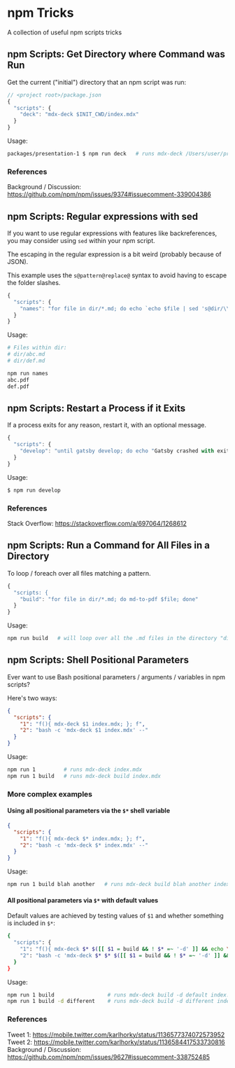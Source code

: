 # npm Tricks

A collection of useful npm scripts tricks

## npm Scripts: Get Directory where Command was Run

Get the current ("initial") directory that an npm script was run:

```js
// <project root>/package.json
{
  "scripts": {
    "deck": "mdx-deck $INIT_CWD/index.mdx"
  }
}
```

Usage:

```sh
packages/presentation-1 $ npm run deck   # runs mdx-deck /Users/user/projects/decks/packages/presentation-1/index.mdx
```

### References

Background / Discussion: https://github.com/npm/npm/issues/9374#issuecomment-339004386

## npm Scripts: Regular expressions with sed

If you want to use regular expressions with features like backreferences, you may consider using `sed` within your npm script. 

The escaping in the regular expression is a bit weird (probably because of JSON).

This example uses the `s@pattern@replace@` syntax to avoid having to escape the folder slashes.

```js
{
  "scripts": {
    "names": "for file in dir/*.md; do echo `echo $file | sed 's@dir/\\(.*\\)\\.md@\\1.pdf@'`; done"
  }
}
```

Usage:

```sh
# Files within dir:
# dir/abc.md
# dir/def.md

npm run names
abc.pdf
def.pdf
```

## npm Scripts: Restart a Process if it Exits

If a process exits for any reason, restart it, with an optional message.

```js
{
  "scripts": {
    "develop": "until gatsby develop; do echo "Gatsby crashed with exit code $?. Restarting.." >&2; sleep 1; done"
  }
}
```

Usage:

```sh
$ npm run develop
```

### References

Stack Overflow: https://stackoverflow.com/a/697064/1268612

## npm Scripts: Run a Command for All Files in a Directory

To loop / foreach over all files matching a pattern.

```js
{
  "scripts: {
    "build": "for file in dir/*.md; do md-to-pdf $file; done"
  }
}
```

Usage:

```sh
npm run build   # will loop over all the .md files in the directory "dir" and run md-to-pdf with each
```

## npm Scripts: Shell Positional Parameters

Ever want to use Bash positional parameters / arguments / variables in npm scripts?

Here's two ways:

```json
{
  "scripts": {
    "1": "f(){ mdx-deck $1 index.mdx; }; f",
    "2": "bash -c 'mdx-deck $1 index.mdx' --"
  }
}
```

Usage:

```sh
npm run 1         # runs mdx-deck index.mdx
npm run 1 build   # runs mdx-deck build index.mdx
```

### More complex examples

#### Using all positional parameters via the `$*` shell variable

```json
{
  "scripts": {
    "1": "f(){ mdx-deck $* index.mdx; }; f",
    "2": "bash -c 'mdx-deck $* index.mdx' --"
  }
}
```

Usage:

```sh
npm run 1 build blah another   # runs mdx-deck build blah another index.mdx
```

#### All positional parameters via `$*` with default values

Default values are achieved by testing values of `$1` and whether something is included in `$*`:

```sh
{
  "scripts": {
    "1": "f(){ mdx-deck $* $([[ $1 = build && ! $* =~ '-d' ]] && echo \"-d default\" || echo \"\") index.mdx; }; f",
    "2": "bash -c 'mdx-deck $* $* $([[ $1 = build && ! $* =~ '-d' ]] && echo \"-d default\" || echo \"\") index.mdx' --"
  }
}
```

Usage:

```sh
npm run 1 build                 # runs mdx-deck build -d default index.mdx
npm run 1 build -d different    # runs mdx-deck build -d different index.mdx
```

### References

Tweet 1: https://mobile.twitter.com/karlhorky/status/1136577374072573952<br>
Tweet 2: https://mobile.twitter.com/karlhorky/status/1136584417533730816<br>
Background / Discussion: https://github.com/npm/npm/issues/9627#issuecomment-338752485
